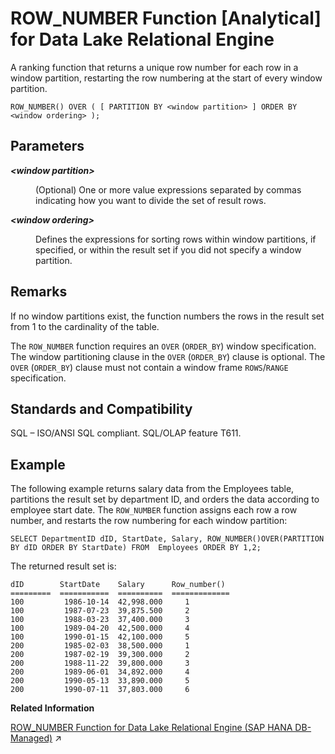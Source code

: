 <!-- loioa57c3ea884f21015b4f8c850a5a5357f -->

# ROW\_NUMBER Function \[Analytical\] for Data Lake Relational Engine

A ranking function that returns a unique row number for each row in a window partition, restarting the row numbering at the start of every window partition.



```
ROW_NUMBER() OVER ( [ PARTITION BY <window partition> ] ORDER BY <window ordering> );
```



<a name="loioa57c3ea884f21015b4f8c850a5a5357f__ROW_NUMBER_parm1"/>

## Parameters


<dl>
<dt><b>

*<window partition\>*

</b></dt>
<dd>

\(Optional\) One or more value expressions separated by commas indicating how you want to divide the set of result rows.



</dd><dt><b>

*<window ordering\>*

</b></dt>
<dd>

Defines the expressions for sorting rows within window partitions, if specified, or within the result set if you did not specify a window partition.



</dd>
</dl>



<a name="loioa57c3ea884f21015b4f8c850a5a5357f__ROW_NUMBER_remarks1"/>

## Remarks

If no window partitions exist, the function numbers the rows in the result set from 1 to the cardinality of the table.

The `ROW_NUMBER` function requires an `OVER` \(`ORDER_BY`\) window specification. The window partitioning clause in the `OVER` \(`ORDER_BY`\) clause is optional. The `OVER` \(`ORDER_BY`\) clause must not contain a window frame `ROWS`/`RANGE` specification.



<a name="loioa57c3ea884f21015b4f8c850a5a5357f__ROW_NUMBER_standards1"/>

## Standards and Compatibility

SQL – ISO/ANSI SQL compliant. SQL/OLAP feature T611.



<a name="loioa57c3ea884f21015b4f8c850a5a5357f__ROW_NUMBER_example1"/>

## Example

The following example returns salary data from the Employees table, partitions the result set by department ID, and orders the data according to employee start date. The `ROW_NUMBER` function assigns each row a row number, and restarts the row numbering for each window partition:

```
SELECT DepartmentID dID, StartDate, Salary, ROW_NUMBER()OVER(PARTITION 
BY dID ORDER BY StartDate) FROM  Employees ORDER BY 1,2;
```

The returned result set is:

```
dID        StartDate    Salary      Row_number()
=========  ===========  ==========  =============
100         1986-10-14  42,998.000     1
100         1987-07-23  39,875.500     2
100         1988-03-23  37,400.000     3
100         1989-04-20  42,500.000     4
100         1990-01-15  42,100.000     5
200         1985-02-03  38,500.000     1
200         1987-02-19  39,300.000     2
200         1988-11-22  39,800.000     3
200         1989-06-01  34,892.000     4
200         1990-05-13  33,890.000     5
200         1990-07-11  37,803.000     6
```

**Related Information**  


[ROW_NUMBER Function for Data Lake Relational Engine (SAP HANA DB-Managed)](https://help.sap.com/viewer/a898e08b84f21015969fa437e89860c8/2023_4_QRC/en-US/2ebca29e7b31469497df90d36ea7422e.html "A ranking function that returns a unique row number for each row in a window partition, restarting the row numbering at the start of every window partition.") :arrow_upper_right:

